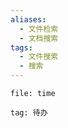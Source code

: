 ```yaml
---
aliases:
  - 文件检索
  - 文档搜索
tags:
  - 文件搜索
  - 搜索
---
```



```query
file: time
```

```query
tag: 待办
```
